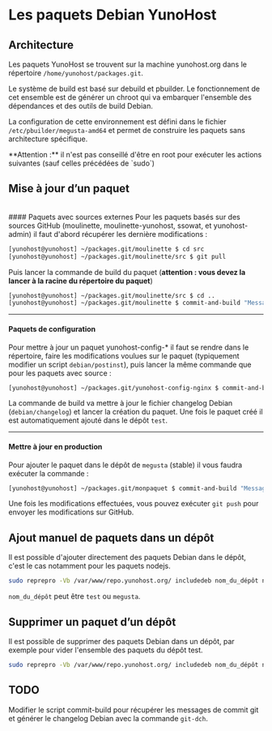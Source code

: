 # Les paquets Debian YunoHost

## Architecture

Les paquets YunoHost se trouvent sur la machine yunohost.org dans le répertoire `/home/yunohost/packages.git`.

Le système de build est basé sur debuild et pbuilder. Le fonctionnement de cet ensemble est de générer un chroot qui va embarquer l'ensemble des dépendances et des outils de build Debian.

La configuration de cette environnement est défini dans le fichier `/etc/pbuilder/megusta-amd64` et permet de construire les paquets sans architecture spécifique. 

<div class="alert alert-info">
**Attention :** il n'est pas conseillé d'être en root pour exécuter les actions suivantes (sauf celles précédées de `sudo`)
</div>

## Mise à jour d’un paquet

<br>
#### Paquets avec sources externes
Pour les paquets basés sur des sources GitHub (moulinette, moulinette-yunohost, ssowat, et yunohost-admin) il faut d'abord récupérer les dernière modifications :

```bash
[yunohost@yunohost] ~/packages.git/moulinette $ cd src
[yunohost@yunohost] ~/packages.git/moulinette/src $ git pull
```

Puis lancer la commande de build du paquet (**attention : vous devez la lancer à la racine du répertoire du paquet**)

```bash
[yunohost@yunohost] ~/packages.git/moulinette/src $ cd ..
[yunohost@yunohost] ~/packages.git/moulinette $ commit-and-build "Message de commit"
```

---

#### Paquets de configuration
Pour mettre à jour un paquet yunohost-config-* il faut se rendre dans le répertoire, faire les modifications voulues sur le paquet (typiquement modifier un script `debian/postinst`), puis lancer la même commande que pour les paquets avec source : 

```bash
[yunohost@yunohost] ~/packages.git/yunohost-config-nginx $ commit-and-build "Message de commit"
```

La commande de build va mettre à jour le fichier changelog Debian (`debian/changelog`) et lancer la création du paquet. Une fois le paquet créé il est automatiquement ajouté dans le dépôt `test`.

---

#### Mettre à jour en production
Pour ajouter le paquet dans le dépôt de `megusta` (stable) il vous faudra exécuter la commande :

```bash
[yunohost@yunohost] ~/packages.git/monpaquet $ commit-and-build "Message de commit" production
```

Une fois les modifications effectuées, vous pouvez exécuter `git push` pour envoyer les modifications sur GitHub.

## Ajout manuel de paquets dans un dépôt
Il est possible d'ajouter directement des paquets Debian dans le dépôt, c'est le cas notamment pour les paquets nodejs.

```bash
sudo reprepro -Vb /var/www/repo.yunohost.org/ includedeb nom_du_dépôt nom_du_paquet.deb
```

`nom_du_dépôt` peut être `test` ou `megusta`.

## Supprimer un paquet d’un dépôt

Il est possible de supprimer des paquets Debian dans un dépôt, par exemple pour vider l'ensemble des paquets du dépôt test.

```bash
sudo reprepro -Vb /var/www/repo.yunohost.org/ includedeb nom_du_dépôt nom_du_paquet
```
 
## TODO 
Modifier le script commit-build pour récupérer les messages de commit git et générer le changelog Debian avec la commande `git-dch`.




